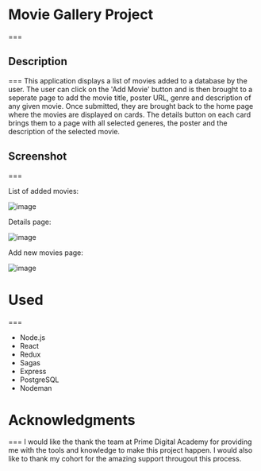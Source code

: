 # Movie Gallery Project
===

## Description
===
This application displays a list of movies added to a database by the user. The user can click on the 'Add Movie' button and is then brought to a seperate page to add the movie title, poster URL, genre and description of any given movie. Once submitted, they are brought back to the home page where the movies are displayed on cards. The details button on each card brings them to a page with all selected generes, the poster and the description of the selected movie. 


## Screenshot
===

List of added movies:

![image](https://user-images.githubusercontent.com/74434237/114319848-d90c2f80-9ad8-11eb-8232-c71620987730.png)

Details page:

![image](https://user-images.githubusercontent.com/74434237/114320772-2c807c80-9add-11eb-9da5-40f1566e9847.png)

Add new movies page:

![image](https://user-images.githubusercontent.com/74434237/114320631-6bfa9900-9adc-11eb-9010-da58fdaa96c6.png)

# Used
===

- Node.js
- React
- Redux
- Sagas
- Express
- PostgreSQL
- Nodeman

# Acknowledgments 
===
I would like the thank the team at Prime Digital Academy for providing me with the tools and knowledge to make this project happen. I would also like to thank my cohort for the amazing support througout this process. 